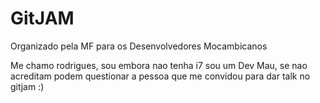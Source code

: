 # GitJAM

Organizado pela MF para os Desenvolvedores Mocambicanos

Me chamo rodrigues, sou embora nao tenha i7 sou um Dev Mau, se nao acreditam
podem questionar a pessoa que me convidou para dar talk no gitjam :)
